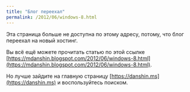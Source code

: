 ```yaml
---
title: "Блог переехал"
permalink: /2012/06/windows-8.html
---
```

Эта страница больше не доступна по этому адресу, потому, что блог переехал на новый хостинг.

Вы всё ещё можете прочитать статью по этой ссылке [https://mdanshin.blogspot.com/2012/06/windows-8.html](https://mdanshin.blogspot.com/2012/06/windows-8.html).

Но лучше зайдите на главную страницу [https://danshin.ms](https://danshin.ms) и воспользуйтесь поиском.